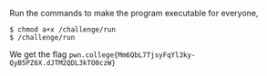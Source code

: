 Run the commands to make the program executable for everyone,
```
$ chmod a+x /challenge/run
$ /challenge/run
```

We get the flag `pwn.college{Mm6QbL7TjsyFqYl3ky-QyB5PZ6X.dJTM2QDL3kTO0czW}`